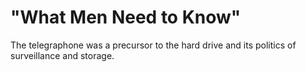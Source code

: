 # "What Men Need to Know"

The telegraphone was a precursor to the hard drive and its politics of surveillance and storage. &nbsp;